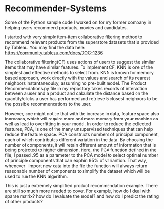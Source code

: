 # Recommender-Systems
Some of the Python sample code I worked on for my former company in helping users  recommend products, movies and candidates.

I started with very simple item-item collaborative filtering method to recommend relevant products from the superstore datasets that is provided by Tableau. You may find the data here: https://community.tableau.com/docs/DOC-1236

The collaborative filtering(CF) uses actions of users to suggest the similar items that may have similar features. To implement CF, KNN is one of the simplest and effective methods to select from. KNN is known for memory based approach,  work directly with the values and search of its nearest neighbors instantaneoulsy, assuming no pre-built model. The Product Recommendations.py file in my repository takes records of interaction between a user and a product and calculate the distance based on the quantity/clicks a user has performed and retrieve 5 closest neighbors to be the possible recommendations to the user. 

However, one might notice that with the increase in data, feature space also increases, which will require more and more memory from your machine as well as lead to overfitting in your model. In order to reduce the collected features, PCA, is one of the many unsupervised techniques that can help reduce the feature space. PCA constructs numbers of principal component, each of which contributes different variation in the data. By choosing the number of components, it will retain different amount of information that is being projected to higher dimension. Here, the PCA function defined in the file, I passed .95 as a parameter to the PCA model to select optimal number of principle components that can explain 95% of variantion. That way, whenever I import new data into the file the function will always return reasonable number of components to simplify the dataset which will be used to run the KNN algorithm. 

This is just a extremely simplified  product recommendation example. There are still so much more needed to cover. For example, how do I deal with sparse matrix? how do I evaluate the model? and how do I predict the rating of other products?  



